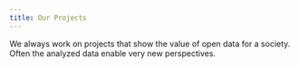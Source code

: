 ```yaml
---
title: Our Projects
---
```


We always work on projects that show the value of open data for a society. Often the analyzed data enable very new perspectives.

